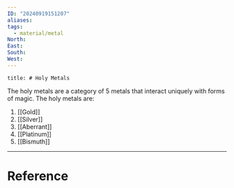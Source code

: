 ```yaml
---
ID: "20240919151207"
aliases: 
tags:
  - material/metal
North: 
East: 
South: 
West:
---
```

```toc
title: # Holy Metals
```

The holy metals are a category of 5 metals that interact uniquely with forms of magic. The holy metals are:

1. [[Gold]]
2. [[Silver]]
3. [[Aberrant]]
4. [[Platinum]]
5. [[Bismuth]]

---

# Reference